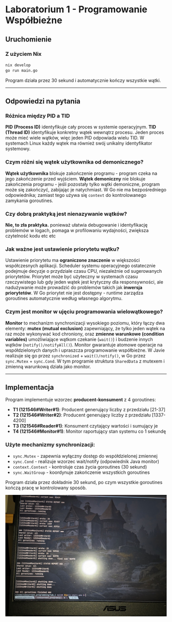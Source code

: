 # Laboratorium 1 - Programowanie Współbieżne

## Uruchomienie

### Z użyciem Nix

```bash
nix develop
go run main.go
```

Program działa przez 30 sekund i automatycznie kończy wszystkie wątki.

---

## Odpowiedzi na pytania

### Różnica między PID a TID

**PID (Process ID)** identyfikuje cały proces w systemie operacyjnym. **TID (Thread ID)** identyfikuje konkretny wątek wewnątrz procesu. Jeden proces może mieć wiele wątków, więc jeden PID odpowiada wielu TID. W systemach Linux każdy wątek ma również swój unikalny identyfikator systemowy.

### Czym różni się wątek użytkownika od demonicznego?

**Wątek użytkownika** blokuje zakończenie programu - program czeka na jego zakończenie przed wyjściem. **Wątek demoniczny** nie blokuje zakończenia programu - jeśli pozostały tylko wątki demoniczne, program może się zakończyć, zabijając je natychmiast. W Go nie ma bezpośredniego odpowiednika; zamiast tego używa się `context` do kontrolowanego zamykania goroutines.

### Czy dobrą praktyką jest nienazywanie wątków?

**Nie, to zła praktyka.** ponieważ ułatwia debugowanie i identyfikację problemów w logach, pomaga w profilowaniu wydajności, zwiększa czytelność kodu etc etc

### Jak ważne jest ustawienie priorytetu wątku?

Ustawienie priorytetu ma **ograniczone znaczenie** w większości współczesnych aplikacji. Scheduler systemu operacyjnego ostatecznie podejmuje decyzje o przydziale czasu CPU, niezależnie od sugerowanych priorytetów. Priorytet może być użyteczny w systemach czasu rzeczywistego lub gdy jeden wątek jest krytyczny dla responsywności, ale nadużywanie może prowadzić do problemów takich jak **inwersja priorytetów**. W Go priorytet nie jest dostępny - runtime zarządza goroutines automatycznie według własnego algorytmu.

### Czym jest monitor w ujęciu programowania wielowątkowego?

**Monitor** to mechanizm synchronizacji wysokiego poziomu, który łączy dwa elementy: **mutex (mutual exclusion)** zapewniający, że tylko jeden wątek na raz może wykonywać kod chroniony, oraz **zmienne warunkowe (condition variables)** umożliwiające wątkom czekanie (`wait()`) i budzenie innych wątków (`notify()/notifyAll()`). Monitor gwarantuje atomowe operacje na współdzielonych danych i upraszcza programowanie współbieżne. W Javie realizuje się go przez `synchronized` + `wait()/notify()`, w Go przez `sync.Mutex` + `sync.Cond`. W tym programie struktura `SharedData` z mutexem i zmienną warunkową działa jako monitor.

---

## Implementacja

Program implementuje wzorzec **producent-konsument** z 4 goroutines:

- **T1 (121546#Writer#1)**: Producent generujący liczby z przedziału [21-37]
- **T2 (121546#Writer#2)**: Producent generujący liczby z przedziału [1337-4200]
- **T3 (121546#Reader#1)**: Konsument czytający wartości i sumujący je
- **T4 (121546#Monitor#1)**: Monitor raportujący stan systemu co 1 sekundę

### Użyte mechanizmy synchronizacji:

- `sync.Mutex` - zapewnia wyłączny dostęp do współdzielonej zmiennej
- `sync.Cond` - realizuje wzorzec wait/notify (odpowiednik Java monitor)
- `context.Context` - kontroluje czas życia goroutines (30 sekund)
- `sync.WaitGroup` - koordynuje zakończenie wszystkich goroutines

Program działa przez dokładnie 30 sekund, po czym wszystkie goroutines kończą pracę w kontrolowany sposób.

![working program](./photo_2025-10-09_09-26-45.jpg)
